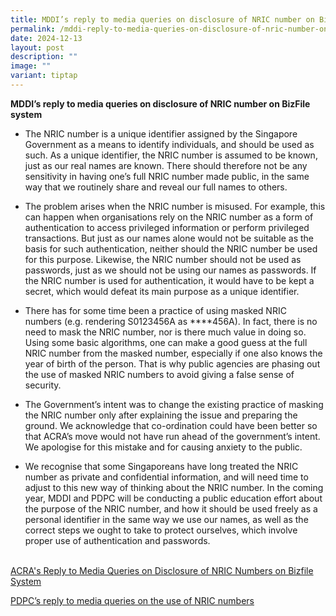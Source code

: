 ```yaml
---
title: MDDI’s reply to media queries on disclosure of NRIC number on BizFile system
permalink: /mddi-reply-to-media-queries-on-disclosure-of-nric-number-on-bizfile-system/
date: 2024-12-13
layout: post
description: ""
image: ""
variant: tiptap
---
```

<p><strong>MDDI’s reply to media queries on disclosure of NRIC number on BizFile system</strong>
</p>
<ul data-tight="true" class="tight">
<li>
<p>The NRIC number is a unique identifier assigned by the Singapore Government
as a means to identify individuals, and should be used as such. As a unique
identifier, the NRIC number is assumed to be known, just as our real names
are known. There should therefore not be any sensitivity in having one’s
full NRIC number made public, in the same way that we routinely share and
reveal our full names to others.</p>
</li>
<li>
<p>The problem arises when the NRIC number is misused. For example, this
can happen when organisations rely on the NRIC number as a form of authentication
to access privileged information or perform privileged transactions. But
just as our names alone would not be suitable as the basis for such authentication,
neither should the NRIC number be used for this purpose. Likewise, the
NRIC number should not be used as passwords, just as we should not be using
our names as passwords. If the NRIC number is used for authentication,
it would have to be kept a secret, which would defeat its main purpose
as a unique identifier.</p>
</li>
<li>
<p>There has for some time been a practice of using masked NRIC numbers (e.g.
rendering S0123456A as ****456A). In fact, there is no need to mask the
NRIC number, nor is there much value in doing so. Using some basic algorithms,
one can make a good guess at the full NRIC number from the masked number,
especially if one also knows the year of birth of the person. That is why
public agencies are phasing out the use of masked NRIC numbers to avoid
giving a false sense of security.</p>
</li>
<li>
<p>The Government’s intent was to change the existing practice of masking
the NRIC number only after explaining the issue and preparing the ground.
We acknowledge that co-ordination could have been better so that ACRA’s
move would not have run ahead of the government’s intent. We apologise
for this mistake and for causing anxiety to the public.</p>
</li>
<li>
<p>We recognise that some Singaporeans have long treated the NRIC number
as private and confidential information, and will need time to adjust to
this new way of thinking about the NRIC number. In the coming year, MDDI
and PDPC will be conducting a public education effort about the purpose
of the NRIC number, and how it should be used freely as a personal identifier
in the same way we use our names, as well as the correct steps we ought
to take to protect ourselves, which involve proper use of authentication
and passwords.</p>
</li>
</ul>
<p>
<br><a href="https://www.acra.gov.sg/news-events/news-details/id/840" rel="noopener nofollow" target="_blank">ACRA's Reply to Media Queries on Disclosure of NRIC Numbers on Bizfile System</a>
</p>
<p><a href="https://www.pdpc.gov.sg/news-and-events/press-room/2024/12/pdpcs-reply-to-media-queries-on-the-use-of-nric-numbers" rel="noopener nofollow" target="_blank">PDPC’s reply to media queries on the use of NRIC numbers</a>
</p>